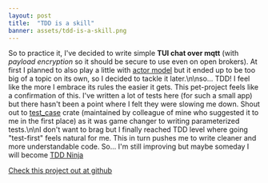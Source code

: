 ```yaml
---
layout: post
title:  "TDD is a skill"
banner: assets/tdd-is-a-skill.png
---
```


So to practice it, I've decided to write simple **TUI chat over mqtt** (with _payload encryption_ so it should be secure to use even on open brokers). At first I planned to also play a little with [actor model](https://en.wikipedia.org/wiki/Actor_model) but it ended up to be too big of a topic on its own, so I decided to tackle it later.\n\nso... TDD! I feel like the more I embrace its rules the easier it gets. This pet-project feels like a confirmation of this. I've written a lot of tests here (for such a small app) but there hasn't been a point where I felt they were slowing me down. Shout out to [test_case](https://github.com/frondeus/test-case) crate (maintained by colleague of mine who suggested it to me in the first place) as it was game changer to writing parameterized tests.\n\nI don't want to brag but I finally reached TDD level where going \"test-first\" feels natural for me. This in turn pushes me to write cleaner and more understandable code. So... I'm still improving but maybe someday I will become [TDD Ninja](https://www.parasoft.com/4-tips-for-adopting-test-driven-development-tdd-in-your-organization/)

[Check this project out at github](https://github.com/damszew/rust-mqtt-chat)
